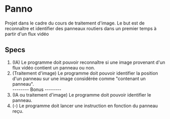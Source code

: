 # Panno
Projet dans le cadre du cours de traitement d'image. Le but est de reconnaître et identifier des panneaux routiers dans un premier temps à partir d'un flux vidéo

## Specs
1. (IA) Le programme doit pouvoir reconnaître si une image provenant d'un flux vidéo contient un panneau ou non.
2. (Traitement d'image) Le programme doit pouvoir identifier la position d'un panneau sur une image considérée comme "contenant un panneau".\
-------- Bonus --------
3. (IA ou traitement d'image) Le programme doit pouvoir identifier le panneau.
4. (-) Le programme doit lancer une instruction en fonction du panneau reçu.

